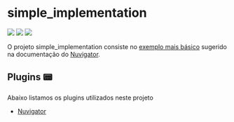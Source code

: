 # simple_implementation

![](https://img.shields.io/badge/-dart-blue?style=flat-square&logo=dart)
![](https://img.shields.io/badge/-flutter-blue?style=flat-square&logo=flutter)
![](https://img.shields.io/badge/-Nuvigator-purple?style=flat-square&logo=Nuvigator)

O projeto simple_implementation consiste no [exemplo mais básico](https://github.com/nubank/nuvigator#quick-start) sugerido na documentação do [Nuvigator](https://github.com/nubank/nuvigator).



## Plugins 📟

Abaixo listamos os plugins utilizados neste projeto

- [Nuvigator](https://github.com/nubank/nuvigator)